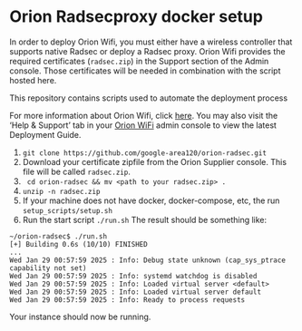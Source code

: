 # Orion Radsecproxy docker setup

In order to deploy Orion Wifi, you must either have a wireless controller that
supports native Radsec or deploy a Radsec proxy. Orion Wifi provides the
required certificates (`radsec.zip`) in the Support section of the Admin
console.  Those certificates will be needed in combination with the script
hosted here.

This repository contains scripts used to automate the deployment process 


For more information about Orion Wifi, click [here](https://orion.area120.com). You may also visit the ‘Help & Support’ tab in your [Orion WiFi](https://orionwifi.area120.com/supply/Home) admin console to view the latest Deployment Guide.


1. `git clone https://github.com/google-area120/orion-radsec.git`
2. Download your certificate zipfile from the Orion Supplier console. This file
   will be called `radsec.zip`.
3. ` cd orion-radsec && mv <path to your radsec.zip> .`
4. `unzip -n radsec.zip`
5. If your machine does not have docker, docker-compose, etc, the run
   `setup_scripts/setup.sh`
6. Run the start script `./run.sh`
The result should be something like:

```
~/orion-radsec$ ./run.sh 
[+] Building 0.6s (10/10) FINISHED
...                            
Wed Jan 29 00:57:59 2025 : Info: Debug state unknown (cap_sys_ptrace capability not set)
Wed Jan 29 00:57:59 2025 : Info: systemd watchdog is disabled
Wed Jan 29 00:57:59 2025 : Info: Loaded virtual server <default>
Wed Jan 29 00:57:59 2025 : Info: Loaded virtual server default
Wed Jan 29 00:57:59 2025 : Info: Ready to process requests
```

Your instance should now be running.
